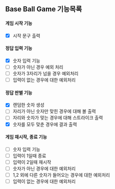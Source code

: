 ## Base Ball Game 기능목록

#### 게임 시작 기능

- [x] 시작 문구 출력

#### 정답 입력 기능

- [x] 숫자 입력 기능
- [ ] 숫자가 아닌 경우 예외 처리
- [ ] 숫자가 3자리가 넘을 경우 예외처리
- [ ] 입력이 없는 경우에 대한 예외처리

#### 정답 판별 기능

- [x] 랜덤한 숫자 생성
- [ ] 자리가 아닌 숫자만 맞힌 경우에 대해 볼 출력
- [ ] 자리와 숫자가 맞는 경우에 대해 스트라이크 출력
- [x] 숫자를 모두 맞춘 경우에 결과 출력

#### 게임 재시작, 종료 기능

- [ ] 숫자 입력 기능
- [ ] 입력이 1일때 종료
- [ ] 입력이 2일때 재시작
- [ ] 숫자가 아닌 경우에 대한 예외처리
- [ ] 1,2 외에 다른 숫자가 들어오는 경우에 대한 예외처리
- [ ] 입력이 없는 경우에 대한 예외처리
